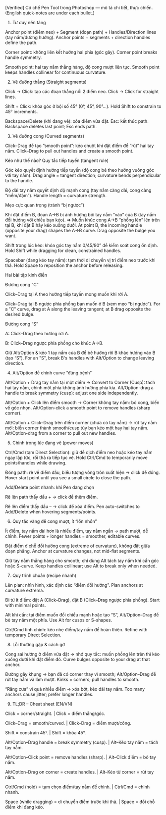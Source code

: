 [Verified] Cơ chế Pen Tool trong Photoshop — mô tả chi tiết, thực chiến.
(English quick-notes are under each bullet.)

1) Tư duy nền tảng

Anchor point (điểm neo) + Segment (đoạn path) + Handles/Direction lines (tay nắm/đường hướng).
Anchor points + segments + direction handles define the path.

Corner point: không liên kết hướng hai phía (góc gãy).
Corner point breaks handle symmetry.

Smooth point: hai tay nắm thẳng hàng, độ cong mượt liên tục.
Smooth point keeps handles collinear for continuous curvature.

2) Vẽ đường thẳng (Straight segments)

Click → Click: tạo các đoạn thẳng nối 2 điểm neo.
Click → Click for straight lines.

Shift + Click: khóa góc ở bội số 45° (0°, 45°, 90°…).
Hold Shift to constrain to 45° increments.

Backspace/Delete (khi đang vẽ): xóa điểm vừa đặt. Esc: kết thúc path.
Backspace deletes last point; Esc ends path.

3) Vẽ đường cong (Curved segments)

Click–Drag để tạo “smooth point”: kéo chuột khi đặt điểm để “rút” hai tay nắm.
Click–Drag to pull out handles and create a smooth point.

Kéo như thế nào? Quy tắc tiếp tuyến (tangent rule)

Góc kéo quyết định hướng tiếp tuyến (độ cong bẻ theo hướng vuông góc với tay nắm).
Drag angle = tangent direction; curvature bends perpendicular to the handle.

Độ dài tay nắm quyết định độ mạnh cong (tay nắm càng dài, cong càng “mềm/đậm”).
Handle length = curvature strength.

Mẹo cực quan trọng (tránh “bị ngược”)

Khi đặt điểm B, đoạn A→B bị ảnh hưởng bởi tay nắm “vào” của B (tay nắm đối hướng với chiều bạn kéo).
⇒ Muốn khúc cong A→B “phồng lên” lên trên tại B, khi đặt B hãy kéo xuống dưới.
At point B, the incoming handle (opposite your drag) shapes the A→B curve. Drag opposite the bulge you want.

Shift trong lúc kéo: khóa góc tay nắm 0/45/90° để kiểm soát cong ổn định.
Hold Shift while dragging for clean, constrained handles.

Spacebar (đang kéo tay nắm): tạm thời di chuyển vị trí điểm neo trước khi thả.
Hold Space to reposition the anchor before releasing.

Hai bài tập kinh điển

Đường cong “C”

Click–Drag tại A theo hướng tiếp tuyến mong muốn khi rời A.

Click–Drag tại B ngược phía phồng bạn muốn ở B (xem mẹo “bị ngược”).
For a "C" curve, drag at A along the leaving tangent; at B drag opposite the desired bulge.

Đường cong “S”

A: Click–Drag theo hướng rời A.

B: Click–Drag ngược phía phồng cho khúc A→B.

Giữ Alt/Option & kéo 1 tay nắm của B để bẻ hướng rời B khác hướng vào B (tạo “S”).
For an "S", break B's handles with Alt/Option to change leaving direction.

4) Alt/Option để chỉnh curve “đúng bệnh”

Alt/Option + Drag tay nắm tại một điểm → Convert to Corner (Cusp): tách hai tay nắm, chỉnh một phía không ảnh hưởng phía kia.
Alt/Option-drag a handle to break symmetry (cusp): adjust one side independently.

Alt/Option + Click lên điểm smooth → Corner không tay nắm: bỏ cong, biến về góc nhọn.
Alt/Option-click a smooth point to remove handles (sharp corner).

Alt/Option + Click–Drag trên điểm corner (chưa có tay nắm) → rút tay nắm mới: biến corner thành smooth/cusp tùy bạn kéo một hay hai tay nắm.
Alt/Option-drag from a corner to pull out new handles.

5) Chỉnh trong lúc đang vẽ (power moves)

Ctrl/Cmd (tạm Direct Selection): giữ để dịch điểm neo hoặc kéo tay nắm ngay lập tức, rồi thả ra tiếp tục vẽ.
Hold Ctrl/Cmd to temporarily move points/handles while drawing.

Đóng path: rê về điểm đầu, biểu tượng vòng tròn xuất hiện → click để đóng.
Hover start point until you see a small circle to close the path.

Add/Delete point nhanh: khi Pen đang chọn

Rê lên path thấy dấu + → click để thêm điểm.

Rê lên điểm thấy dấu – → click để xóa điểm.
Pen auto-switches to Add/Delete when hovering segments/points.

6) Quy tắc vàng để cong mượt, ít “lổn nhổn”

Ít điểm, tay nắm dài hơn là nhiều điểm, tay nắm ngắn → path mượt, dễ chỉnh.
Fewer points + longer handles = smoother, editable curves.

Đặt điểm ở chỗ đổi hướng cong (extreme of curvature), không đặt giữa đoạn phẳng.
Anchor at curvature changes, not mid-flat segments.

Giữ tay nắm thẳng hàng cho smooth; chỉ dùng Alt tách tay nắm khi cần góc hoặc S-curve.
Keep handles collinear; use Alt to break only when needed.

7) Quy trình chuẩn (recipe nhanh)

Lên plan: nhìn hình, xác định các “điểm đổi hướng”.
Plan anchors at curvature extrema.

Đi từ ít điểm: đặt A (Click–Drag), đặt B (Click–Drag ngược phía phồng).
Start with minimal points.

Alt khi cần: tại điểm muốn đổi chiều mạnh hoặc tạo “S”, Alt/Option–Drag để bẻ tay nắm một phía.
Use Alt for cusps or S-shapes.

Ctrl/Cmd tinh chỉnh: kéo nhẹ điểm/tay nắm để hoàn thiện.
Refine with temporary Direct Selection.

8) Lỗi thường gặp & cách gỡ

Cong sai hướng ở điểm vừa đặt → nhớ quy tắc: muốn phồng lên trên thì kéo xuống dưới khi đặt điểm đó.
Curve bulges opposite to your drag at that anchor.

Đường gãy khựng → bạn đã có corner thay vì smooth; Alt/Option–Drag để rút tay nắm và làm mượt.
Kinks = corners; pull handles to smooth.

“Răng cưa” vì quá nhiều điểm → xóa bớt, kéo dài tay nắm.
Too many anchors cause jitter; prefer longer handles.

9) TL;DR – Cheat sheet (EN/VN)

Click = corner/straight. | Click = điểm thẳng/góc.

Click–Drag = smooth/curved. | Click–Drag = điểm mượt/công.

Shift = constrain 45°. | Shift = khóa 45°.

Alt/Option–Drag handle = break symmetry (cusp). | Alt–Kéo tay nắm = tách tay nắm.

Alt/Option–Click point = remove handles (sharp). | Alt–Click điểm = bỏ tay nắm.

Alt/Option–Drag on corner = create handles. | Alt–Kéo từ corner = rút tay nắm.

Ctrl/Cmd (hold) = tạm chọn điểm/tay nắm để chỉnh. | Ctrl/Cmd = chỉnh nhanh.

Space (while dragging) = di chuyển điểm trước khi thả. | Space = đổi chỗ điểm khi đang kéo.
